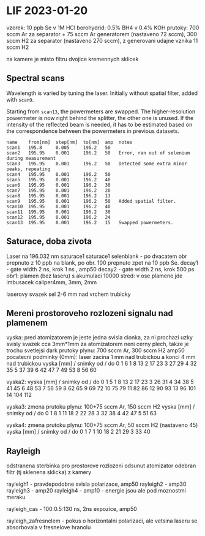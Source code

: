 LIF 2023-01-20
==============

vzorek: 10 ppb Se v 1M HCl
borohydrid: 0.5% BH4 v 0.4% KOH
prutoky: 700 sccm Ar za separator + 75 sccm Ar generatorem (nastaveno 72 sccm),
300 sccm H2 za separator (nastaveno 270 sccm), z generovani udajne vznika 11 sccm H2

na kamere je misto filtru dvojice kremennych sklicek



Spectral scans
--------------
Wavelength is varied by tuning the laser.
Initially without spatial filter, added with `scan9`.

Starting from `scan13`, the powermeters are swapped.
The higher-resolution powermeter is now right behind the splitter,
the other one is unused.
If the intensity of the reflected beam is needed, it has to be estimated
based on the correspondence between the powermeters in previous datasets.

```
name    from[nm]  step[nm]  to[nm]  amp  notes
scan1   195.8     0.005     196.2   50
scan2   195.95    0.001     196.2   50   Error, ran out of selenium during measurement
scan3   195.95    0.001     196.2   50   Detected some extra minor peaks, repeating
scan4   195.95    0.001     196.2   50
scan5   195.95    0.001     196.2   40
scan6   195.95    0.001     196.2   30
scan7   195.95    0.001     196.2   20
scan8   195.95    0.001     196.2   13
scan9   195.95    0.001     196.2   50   Added spatial filter.
scan10  195.95    0.001     196.2   40
scan11  195.95    0.001     196.2   30
scan12  195.95    0.001     196.2   24
scan13  195.95    0.001     196.2   15   Swapped powermeters.
```


Saturace, doba zivota
---------------------

Laser na 196.032 nm
saturace1
saturace1
selenblank - po dvacatem obr prepnuto z 10 ppb na blank, po obr. 100 prepnuto zpet na 10 ppb Se.
decay1 - gate width 2 ns, krok 1 ns , amp50
decay2 - gate width 2 ns, krok 500 ps
obr1: plamen (bez laseru) s akumulaci 10000
stred: v ose plamene jde imbusacek
caliper4mm, 3mm, 2mm

laserovy svazek sel 2-6 mm nad vrchem trubicky


Mereni prostoroveho rozlozeni signalu nad plamenem
--------------------------------------------------

vyska:
pred atomizatorem je jeste jedna svisla clonka, za ni prochazi uzky svisly svazek cca 3mm*1mm
za atomizatorem neni cerny plech, takze je trochu svetlejsi dark
prutoky plynu: 700 sccm Ar, 300 sccm H2
amp50
pocatecni podminky (0mm): laser zacina 1 mm nad trubickou a konci 4 mm nad trubickou
vyska [mm] / snimky od / do
0	1	6
1	8	13
2	17	23
3	27	29
4	32	35
5	37	39
6	42	47
7	49	53
8	56	60

vyska2:
vyska [mm] /  snimky od / do
0	1	5
1	8	13
2	17	23
3	26	31
4	34	38
5	41	45
6	48	53
7	56	59
8	62	65
9	69	72
10	75	79
11	82	86
12	90	93
13	96	101
14	104	112

vyska3:
zmena prutoku plynu: 100+75 sccm Ar, 150 sccm H2
vyska [mm] /  snimky od / do
0	1	8
1	11	18
2	22	28
3	32	38
4	42	47
5	51	63

vyska4:
zmena prutoku plynu: 100+75 sccm Ar, 50 sccm H2 (nastaveno 45)
vyska [mm] /  snimky od / do
0	1	7
1	10	18
2	21	29
3	33	40


Rayleigh
--------

odstranena sterbinka pro prostorove rozlozeni
odsunut atomizator
odebran filtr (tj sklenena sklicka) z kamery

rayleigh1 - pravdepodobne svisla polarizace, amp50
rayleigh2 - amp30
rayleigh3 - amp20
rayleigh4 - amp10 - energie jsou ale pod moznostmi meraku

rayleigh_cas - 100:0.5:130 ns, 2ns expozice, amp50

rayleigh_zafresnelem - pokus o horizontalni polarizaci, ale vetsina laseru se absorbovala v fresnelove hranolu

